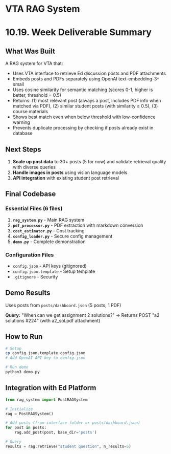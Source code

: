 # VTA RAG System 
# 10.19. Week Deliverable Summary

## What Was Built

A RAG system for VTA that:
- Uses VTA interface to retrieve Ed discussion posts and PDF attachments
- Embeds posts and PDFs separately using OpenAI text-embedding-3-small
- Uses cosine similarity for semantic matching (scores 0-1, higher is better, threshold = 0.5)
- Returns: (1) most relevant post (always a post, includes PDF info when matched via PDF), (2) similar student posts (with similarity ≥ 0.5), (3) course materials
- Shows best match even when below threshold with low-confidence warning
- Prevents duplicate processing by checking if posts already exist in database

## Next Steps

1. **Scale up post data** to 30+ posts (5 for now) and validate retrieval quality with diverse queries
2. **Handle images in posts** using vision language models 
3. **API integration** with existing student post retrieval 

## Final Codebase

### Essential Files (6 files)

1. **`rag_system.py`** - Main RAG system
2. **`pdf_processor.py`** - PDF extraction with markdown conversion
3. **`cost_estimator.py`** - Cost tracking
4. **`config_loader.py`** - Secure config management
5. **`demo.py`** - Complete demonstration

### Configuration Files
- `config.json` - API keys (gitignored)
- `config.json.template` - Setup template
- `.gitignore` - Security

## Demo Results

Uses posts from `posts/dashboard.json` (5 posts, 1 PDF)

**Query:** "When can we get assignment 2 solutions?"
→ Returns POST "a2 solutions #224" (with a2_sol.pdf attachment)

## How to Run

```bash
# Setup
cp config.json.template config.json
# Add OpenAI API key to config.json

# Run demo
python3 demo.py
```

## Integration with Ed Platform

```python
from rag_system import PostRAGSystem

# Initialize
rag = PostRAGSystem()

# Add posts (from interface folder or posts/dashboard.json)
for post in posts:
    rag.add_post(post, base_dir='posts')

# Query
results = rag.retrieve("student question", n_results=5)
```


